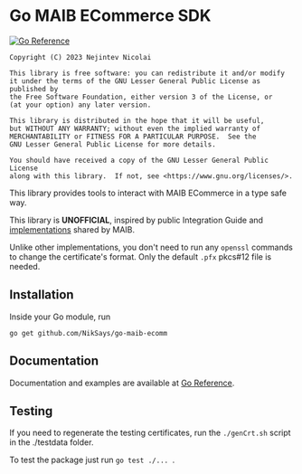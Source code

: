 # Go MAIB ECommerce SDK

[![Go Reference](https://pkg.go.dev/badge/github.com/NikSays/go-maib-ecomm.svg)](https://pkg.go.dev/github.com/NikSays/go-maib-ecomm)

    Copyright (C) 2023 Nejintev Nicolai

    This library is free software: you can redistribute it and/or modify
    it under the terms of the GNU Lesser General Public License as published by
    the Free Software Foundation, either version 3 of the License, or
    (at your option) any later version.

    This library is distributed in the hope that it will be useful,
    but WITHOUT ANY WARRANTY; without even the implied warranty of
    MERCHANTABILITY or FITNESS FOR A PARTICULAR PURPOSE.  See the
    GNU Lesser General Public License for more details.

    You should have received a copy of the GNU Lesser General Public License
    along with this library.  If not, see <https://www.gnu.org/licenses/>.

This library provides tools to interact with MAIB ECommerce in a type safe way.

This library is **UNOFFICIAL**, inspired by public Integration Guide and [implementations](https://github.com/maibank) 
shared by MAIB.

Unlike other implementations, you don't need to run any `openssl` commands to change the certificate's format.
Only the default `.pfx` pkcs#12 file is needed. 

## Installation

Inside your Go module, run
```shell
go get github.com/NikSays/go-maib-ecomm
```

## Documentation

Documentation and examples are available at [Go Reference](https://pkg.go.dev/github.com/NikSays/go-maib-ecomm).

## Testing

If you need to regenerate the testing certificates, run the `./genCrt.sh` script
in the ./testdata folder.

To test the package just run `go test ./... `.